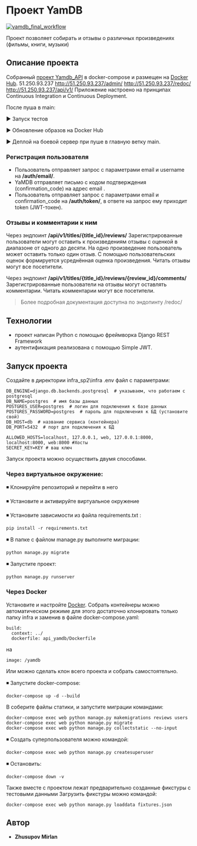 # Проект YamDB

[![yamdb_final_workflow](https://github.com/mitch2424/yamdb_final/actions/workflows/yamdb_workflow.yaml/badge.svg)](https://github.com/mitch2424/yamdb_final/actions/workflows/yamdb_workflow.yaml)

Проект позволяет собирать и отзывы о различных произведениях (фильмы, книги, музыки)  
  
## Описание проекта  
Собранный [проект Yamdb_API](https://github.com/mitch2424/Yamdb_API) в docker-compose и размещен на [Docker Hub](https://hub.docker.com/r/mitch2424/yamdb_last).
51.250.93.237
http://51.250.93.237/admin/
http://51.250.93.237/redoc/
http://51.250.93.237/api/v1/
Приложение настроено на принципах Continuous Integration и Continuous Deployment.

После пуша в main:

▶ Запуск тестов

▶ Обновление образов на Docker Hub

▶ Деплой на боевой сервер при пуше в главную ветку main.



### Регистрация пользователя  
- Пользователь отправляет запрос с параметрами email и username на **/auth/email/**.  
- YaMDB отправляет письмо с кодом подтверждения (confirmation_code) на адрес email . 
- Пользователь отправляет запрос с параметрами email и confirmation_code на **/auth/token/**, в ответе на запрос ему приходит token (JWT-токен).  

### Отзывы и комментарии к ним 
Через эндпоинт **/api/v1/titles/{title_id}/reviews/**
Зарегистрированные пользователи могут оставить к произведениям отзывы с оценкой в диапазоне от одного до десяти. На одно произведение пользователь может оставить только один отзыв. С помощью пользовательских оценок формируется усреднённая оценка произведения. Читать отзывы могут все посетители. 

Через эндпоинт **/api/v1/titles/{title_id}/reviews/{review_id}/comments/**
Зарегистрированные пользователи на отзывы могут оставлять комментарии. Читать комментарии могут все посетители.
 

> Более подробная документация доступна по эндопинту  /redoc/

## Технологии  
  
- проект написан Python с помощью фреймворка Django REST Framework  
- аутентификация реализована с помощью Simple JWT.  

## Запуск проекта
Создайте в директории infra_sp2\infra .env файл с параметрами:

    DB_ENGINE=django.db.backends.postgresql  # указываем, что работаем с postgresql 
    DB_NAME=postgres  # имя базы данных 
    POSTGRES_USER=postgres  # логин для подключения к базе данных 
    POSTGRES_PASSWORD=postgres  # пароль для подключения к БД (установите свой)
    DB_HOST=db  # название сервиса (контейнера) 
    DB_PORT=5432  # порт для подключения к БД
    
    ALLOWED_HOSTS=localhost, 127.0.0.1, web, 127.0.0.1:8000, localhost:8000, web:8000 #Хосты
    SECRET_KEY=KEY # ваш ключ


Запуск проекта можно осуществить двумя способами.

### Через виртуальное окружение:

◾ Клонируйте репозиторий и перейти в него

◾ Установите и активируйте виртуальное окружение

◾ Установите зависимости из файла requirements.txt :
```
pip install -r requirements.txt
```
◾ В папке с файлом manage.py выполните миграции:
```
python manage.py migrate
```
◾ Запустите проект:
```
python manage.py runserver
```
### Через Docker
Установите и настройте [Docker](https://www.docker.com/products/docker-desktop/).
Собрать контейнеры можно автоматическом режиме для этого достаточно клонировать только папку infra и заменив в файле docker-compose.yaml:

    build:
      context: ../
      dockerfile: api_yamdb/Dockerfile
на

    image: /yamdb

Или можно сделать клон всего проекта и собрать самостоятельно.

◾ Запустите docker-compose:
```
docker-compose up -d --build
```
В соберите файлы статики, и запустите миграции командами:
```
docker-compose exec web python manage.py makemigrations reviews users
docker-compose exec web python manage.py migrate
docker-compose exec web python manage.py collectstatic --no-input 
```

◾ Создать суперпользователя можно командой:
```
docker-compose exec web python manage.py createsuperuser
```
◾ Остановить:
```
docker-compose down -v
```

Также вместе с проектом лежат предварительно созданные фикстуры с тестовыми данными
Загрузить фикстуры можно командой:
```
docker-compose exec web python manage.py loaddata fixtures.json
```
## Автор

- **Zhusupov Mirlan**